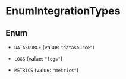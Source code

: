 

# EnumIntegrationTypes

## Enum


* `DATASOURCE` (value: `"datasource"`)

* `LOGS` (value: `"logs"`)

* `METRICS` (value: `"metrics"`)



